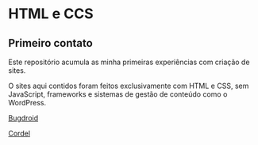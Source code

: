 # HTML e CCS

## Primeiro contato

Este repositório acumula as minha primeiras experiências com criação de sites.

O sites aqui contidos foram feitos exclusivamente com HTML e CSS, sem JavaScript,
frameworks e sistemas de gestão de conteúdo como o WordPress.

<a href="https://americodes.github.io/html-css/Exerc%C3%ADcios/modulo_2/d010/android.html" target="_blank">Bugdroid</a>

<a href="" target="_blank">Cordel</a>
